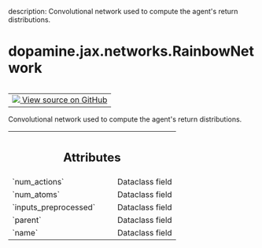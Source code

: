 description: Convolutional network used to compute the agent's return distributions.

<div itemscope itemtype="http://developers.google.com/ReferenceObject">
<meta itemprop="name" content="dopamine.jax.networks.RainbowNetwork" />
<meta itemprop="path" content="Stable" />
</div>

# dopamine.jax.networks.RainbowNetwork

<!-- Insert buttons and diff -->

<table class="tfo-notebook-buttons tfo-api nocontent" align="left">
<td>
  <a target="_blank" href="https://github.com/google/dopamine/tree/master/dopamine/jax/networks.py#L296-L332">
    <img src="https://www.tensorflow.org/images/GitHub-Mark-32px.png" />
    View source on GitHub
  </a>
</td>
</table>



Convolutional network used to compute the agent's return distributions.

<!-- Placeholder for "Used in" -->




<!-- Tabular view -->
 <table class="responsive fixed orange">
<colgroup><col width="214px"><col></colgroup>
<tr><th colspan="2"><h2 class="add-link">Attributes</h2></th></tr>

<tr>
<td>
`num_actions`<a id="num_actions"></a>
</td>
<td>
Dataclass field
</td>
</tr><tr>
<td>
`num_atoms`<a id="num_atoms"></a>
</td>
<td>
Dataclass field
</td>
</tr><tr>
<td>
`inputs_preprocessed`<a id="inputs_preprocessed"></a>
</td>
<td>
Dataclass field
</td>
</tr><tr>
<td>
`parent`<a id="parent"></a>
</td>
<td>
Dataclass field
</td>
</tr><tr>
<td>
`name`<a id="name"></a>
</td>
<td>
Dataclass field
</td>
</tr>
</table>



